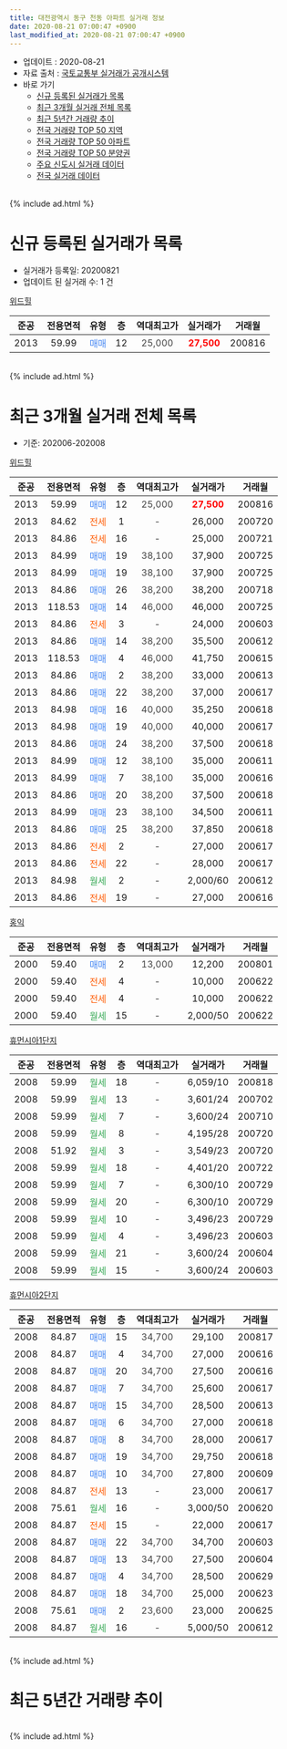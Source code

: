 ```yaml
---
title: 대전광역시 동구 천동 아파트 실거래 정보
date: 2020-08-21 07:00:47 +0900
last_modified_at: 2020-08-21 07:00:47 +0900
---
```


* 업데이트 : 2020-08-21
* 자료 출처 : [국토교통부 실거래가 공개시스템](http://rt.molit.go.kr)
* 바로 가기
    * [신규 등록된 실거래가 목록](#신규-등록된-실거래가-목록)
    * [최근 3개월 실거래 전체 목록](#최근-3개월-실거래-전체-목록)
    * [최근 5년간 거래량 추이](#최근-5년간-거래량-추이)
    * [전국 거래량 TOP 50 지역](https://inasie.github.io/apt-trade-info/최근-3개월-전국에서-가장-거래가-많이-발생한-지역)
    * [전국 거래량 TOP 50 아파트](https://inasie.github.io/apt-trade-info/최근-3개월-전국에서-가장-거래가-많이-발생한-아파트)
    * [전국 거래량 TOP 50 분양권](https://inasie.github.io/apt-trade-info/최근-3개월-전국에서-가장-거래가-많이-발생한-분양권)
    * [주요 신도시 실거래 데이터](https://inasie.github.io/apt-trade-info/주요-신도시)
    * [전국 실거래 데이터](https://inasie.github.io/apt-trade-info/전국)
<br>
{% include ad.html %}
<br>

# 신규 등록된 실거래가 목록
* 실거래가 등록일: 20200821
* 업데이트 된 실거래 수: 1 건


[위드힐](https://search.naver.com/search.naver?query=%EB%8C%80%EC%A0%84%EA%B4%91%EC%97%AD%EC%8B%9C+%EB%8F%99%EA%B5%AC+%EC%B2%9C%EB%8F%99+%EC%9C%84%EB%93%9C%ED%9E%90)

|준공|전용면적|유형|층|역대최고가|실거래가|거래월|
|:---:|:---:|:---:|:---:|:---:|:---:|:---:|
|2013|59.99|<span style="color:#4285f3">매매</span>|12|<span style="color:#444444">25,000</span>|<b><span style="color:#ff0000">27,500</span></b>|200816|


<br>
{% include ad.html %}
<br>

# 최근 3개월 실거래 전체 목록
* 기준: 202006-202008


[위드힐](https://search.naver.com/search.naver?query=%EB%8C%80%EC%A0%84%EA%B4%91%EC%97%AD%EC%8B%9C+%EB%8F%99%EA%B5%AC+%EC%B2%9C%EB%8F%99+%EC%9C%84%EB%93%9C%ED%9E%90)

|준공|전용면적|유형|층|역대최고가|실거래가|거래월|
|:---:|:---:|:---:|:---:|:---:|:---:|:---:|
|2013|59.99|<span style="color:#4285f3">매매</span>|12|<span style="color:#444444">25,000</span>|<b><span style="color:#ff0000">27,500</span></b>|200816|
|2013|84.62|<span style="color:#ff5a00">전세</span>|1|<span style="color:#444444">-</span>|26,000|200720|
|2013|84.86|<span style="color:#ff5a00">전세</span>|16|<span style="color:#444444">-</span>|25,000|200721|
|2013|84.99|<span style="color:#4285f3">매매</span>|19|<span style="color:#444444">38,100</span>|37,900|200725|
|2013|84.99|<span style="color:#4285f3">매매</span>|19|<span style="color:#444444">38,100</span>|37,900|200725|
|2013|84.86|<span style="color:#4285f3">매매</span>|26|<span style="color:#444444">38,200</span>|38,200|200718|
|2013|118.53|<span style="color:#4285f3">매매</span>|14|<span style="color:#444444">46,000</span>|46,000|200725|
|2013|84.86|<span style="color:#ff5a00">전세</span>|3|<span style="color:#444444">-</span>|24,000|200603|
|2013|84.86|<span style="color:#4285f3">매매</span>|14|<span style="color:#444444">38,200</span>|35,500|200612|
|2013|118.53|<span style="color:#4285f3">매매</span>|4|<span style="color:#444444">46,000</span>|41,750|200615|
|2013|84.86|<span style="color:#4285f3">매매</span>|2|<span style="color:#444444">38,200</span>|33,000|200613|
|2013|84.86|<span style="color:#4285f3">매매</span>|22|<span style="color:#444444">38,200</span>|37,000|200617|
|2013|84.98|<span style="color:#4285f3">매매</span>|16|<span style="color:#444444">40,000</span>|35,250|200618|
|2013|84.98|<span style="color:#4285f3">매매</span>|19|<span style="color:#444444">40,000</span>|40,000|200617|
|2013|84.86|<span style="color:#4285f3">매매</span>|24|<span style="color:#444444">38,200</span>|37,500|200618|
|2013|84.99|<span style="color:#4285f3">매매</span>|12|<span style="color:#444444">38,100</span>|35,000|200611|
|2013|84.99|<span style="color:#4285f3">매매</span>|7|<span style="color:#444444">38,100</span>|35,000|200616|
|2013|84.86|<span style="color:#4285f3">매매</span>|20|<span style="color:#444444">38,200</span>|37,500|200618|
|2013|84.99|<span style="color:#4285f3">매매</span>|23|<span style="color:#444444">38,100</span>|34,500|200611|
|2013|84.86|<span style="color:#4285f3">매매</span>|25|<span style="color:#444444">38,200</span>|37,850|200618|
|2013|84.86|<span style="color:#ff5a00">전세</span>|2|<span style="color:#444444">-</span>|27,000|200617|
|2013|84.86|<span style="color:#ff5a00">전세</span>|22|<span style="color:#444444">-</span>|28,000|200617|
|2013|84.98|<span style="color:#34a853">월세</span>|2|<span style="color:#444444">-</span>|2,000/60|200612|
|2013|84.86|<span style="color:#ff5a00">전세</span>|19|<span style="color:#444444">-</span>|27,000|200616|

[홍익](https://search.naver.com/search.naver?query=%EB%8C%80%EC%A0%84%EA%B4%91%EC%97%AD%EC%8B%9C+%EB%8F%99%EA%B5%AC+%EC%B2%9C%EB%8F%99+%ED%99%8D%EC%9D%B5)

|준공|전용면적|유형|층|역대최고가|실거래가|거래월|
|:---:|:---:|:---:|:---:|:---:|:---:|:---:|
|2000|59.40|<span style="color:#4285f3">매매</span>|2|<span style="color:#444444">13,000</span>|12,200|200801|
|2000|59.40|<span style="color:#ff5a00">전세</span>|4|<span style="color:#444444">-</span>|10,000|200622|
|2000|59.40|<span style="color:#ff5a00">전세</span>|4|<span style="color:#444444">-</span>|10,000|200622|
|2000|59.40|<span style="color:#34a853">월세</span>|15|<span style="color:#444444">-</span>|2,000/50|200622|

[휴먼시아1단지](https://search.naver.com/search.naver?query=%EB%8C%80%EC%A0%84%EA%B4%91%EC%97%AD%EC%8B%9C+%EB%8F%99%EA%B5%AC+%EC%B2%9C%EB%8F%99+%ED%9C%B4%EB%A8%BC%EC%8B%9C%EC%95%841%EB%8B%A8%EC%A7%80)

|준공|전용면적|유형|층|역대최고가|실거래가|거래월|
|:---:|:---:|:---:|:---:|:---:|:---:|:---:|
|2008|59.99|<span style="color:#34a853">월세</span>|18|<span style="color:#444444">-</span>|6,059/10|200818|
|2008|59.99|<span style="color:#34a853">월세</span>|13|<span style="color:#444444">-</span>|3,601/24|200702|
|2008|59.99|<span style="color:#34a853">월세</span>|7|<span style="color:#444444">-</span>|3,600/24|200710|
|2008|59.99|<span style="color:#34a853">월세</span>|8|<span style="color:#444444">-</span>|4,195/28|200720|
|2008|51.92|<span style="color:#34a853">월세</span>|3|<span style="color:#444444">-</span>|3,549/23|200720|
|2008|59.99|<span style="color:#34a853">월세</span>|18|<span style="color:#444444">-</span>|4,401/20|200722|
|2008|59.99|<span style="color:#34a853">월세</span>|7|<span style="color:#444444">-</span>|6,300/10|200729|
|2008|59.99|<span style="color:#34a853">월세</span>|20|<span style="color:#444444">-</span>|6,300/10|200729|
|2008|59.99|<span style="color:#34a853">월세</span>|10|<span style="color:#444444">-</span>|3,496/23|200729|
|2008|59.99|<span style="color:#34a853">월세</span>|4|<span style="color:#444444">-</span>|3,496/23|200603|
|2008|59.99|<span style="color:#34a853">월세</span>|21|<span style="color:#444444">-</span>|3,600/24|200604|
|2008|59.99|<span style="color:#34a853">월세</span>|15|<span style="color:#444444">-</span>|3,600/24|200603|

[휴먼시아2단지](https://search.naver.com/search.naver?query=%EB%8C%80%EC%A0%84%EA%B4%91%EC%97%AD%EC%8B%9C+%EB%8F%99%EA%B5%AC+%EC%B2%9C%EB%8F%99+%ED%9C%B4%EB%A8%BC%EC%8B%9C%EC%95%842%EB%8B%A8%EC%A7%80)

|준공|전용면적|유형|층|역대최고가|실거래가|거래월|
|:---:|:---:|:---:|:---:|:---:|:---:|:---:|
|2008|84.87|<span style="color:#4285f3">매매</span>|15|<span style="color:#444444">34,700</span>|29,100|200817|
|2008|84.87|<span style="color:#4285f3">매매</span>|4|<span style="color:#444444">34,700</span>|27,000|200616|
|2008|84.87|<span style="color:#4285f3">매매</span>|20|<span style="color:#444444">34,700</span>|27,500|200616|
|2008|84.87|<span style="color:#4285f3">매매</span>|7|<span style="color:#444444">34,700</span>|25,600|200617|
|2008|84.87|<span style="color:#4285f3">매매</span>|15|<span style="color:#444444">34,700</span>|28,500|200613|
|2008|84.87|<span style="color:#4285f3">매매</span>|6|<span style="color:#444444">34,700</span>|27,000|200618|
|2008|84.87|<span style="color:#4285f3">매매</span>|8|<span style="color:#444444">34,700</span>|28,000|200617|
|2008|84.87|<span style="color:#4285f3">매매</span>|19|<span style="color:#444444">34,700</span>|29,750|200618|
|2008|84.87|<span style="color:#4285f3">매매</span>|10|<span style="color:#444444">34,700</span>|27,800|200609|
|2008|84.87|<span style="color:#ff5a00">전세</span>|13|<span style="color:#444444">-</span>|23,000|200617|
|2008|75.61|<span style="color:#34a853">월세</span>|16|<span style="color:#444444">-</span>|3,000/50|200620|
|2008|84.87|<span style="color:#ff5a00">전세</span>|15|<span style="color:#444444">-</span>|22,000|200617|
|2008|84.87|<span style="color:#4285f3">매매</span>|22|<span style="color:#444444">34,700</span>|34,700|200603|
|2008|84.87|<span style="color:#4285f3">매매</span>|13|<span style="color:#444444">34,700</span>|27,500|200604|
|2008|84.87|<span style="color:#4285f3">매매</span>|4|<span style="color:#444444">34,700</span>|28,500|200629|
|2008|84.87|<span style="color:#4285f3">매매</span>|18|<span style="color:#444444">34,700</span>|25,000|200623|
|2008|75.61|<span style="color:#4285f3">매매</span>|2|<span style="color:#444444">23,600</span>|23,000|200625|
|2008|84.87|<span style="color:#34a853">월세</span>|16|<span style="color:#444444">-</span>|5,000/50|200612|


<br>
{% include ad.html %}
<br>

# 최근 5년간 거래량 추이


<div style="width:100%;">
    <canvas id="deal_progress" height="200"></canvas>
</div>

<script>
new Chart(document.getElementById("deal_progress"), {
    type: 'line',
    data: {
        labels: ['201508','201509','201510','201511','201512','201601','201602','201603','201604','201605','201606','201607','201608','201609','201610','201611','201612','201701','201702','201703','201704','201705','201706','201707','201708','201709','201710','201711','201712','201801','201802','201803','201804','201805','201806','201807','201808','201809','201810','201811','201812','201901','201902','201903','201904','201905','201906','201907','201908','201909','201910','201911','201912','202001','202002','202003','202004','202005','202006','202007','202008'],
        datasets: [{
            label: '매매',
            pointRadius: 1,
            data: [12, 12, 17, 9, 3, 7, 18, 10, 15, 7, 12, 14, 12, 10, 15, 17, 10, 7, 6, 13, 15, 12, 14, 12, 13, 4, 12, 7, 10, 8, 7, 16, 8, 5, 6, 9, 5, 7, 10, 2, 4, 10, 11, 10, 12, 9, 6, 29, 42, 19, 29, 27, 23, 9, 19, 8, 8, 20, 25, 4, 3],
            borderColor: "rgba(255, 201, 14, 1)",
            backgroundColor: "rgba(255, 201, 14, 0.5)",
            fill: false,
            lineTension: 0
        },{
            label: '전월세',
            pointRadius: 1,
            data: [20, 10, 14, 8, 20, 9, 9, 10, 11, 10, 5, 7, 13, 10, 11, 19, 28, 16, 16, 4, 4, 10, 9, 8, 14, 11, 9, 8, 10, 10, 8, 10, 9, 9, 6, 8, 4, 7, 11, 8, 23, 12, 15, 7, 9, 10, 6, 8, 9, 13, 10, 14, 11, 11, 13, 10, 8, 10, 15, 10, 1],
            borderColor: "rgba(0, 141, 185, 1)",
            backgroundColor: "rgba(0, 141, 185, 0.5)",
            fill: false,
            lineTension: 0
        }
        ]
    },
    options: {
        responsive: true,
        title: {
            display: false
        },
        tooltips: {
            mode: 'index',
            intersect: false
        },
        hover: {
            mode: 'nearest',
            intersect: true
        },
        scales: {
            xAxes: [{
                display: true,
                scaleLabel: {
                    display: true,
                    labelString: '년/월'
                }
            }],
            yAxes: [{
                display: true,
                ticks: {
                    suggestedMin: 0,
                },
                scaleLabel: {
                    display: true,
                    labelString: '실거래 수'
                }
            }]
        }
    }
});

</script>


<br>
{% include ad.html %}
<br>

